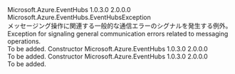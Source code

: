 <Type Name="EventHubsCommunicationException" FullName="Microsoft.Azure.EventHubs.EventHubsCommunicationException">
  <TypeSignature Language="C#" Value="public class EventHubsCommunicationException : Microsoft.Azure.EventHubs.EventHubsException" />
  <TypeSignature Language="ILAsm" Value=".class public auto ansi beforefieldinit EventHubsCommunicationException extends Microsoft.Azure.EventHubs.EventHubsException" />
  <TypeSignature Language="DocId" Value="T:Microsoft.Azure.EventHubs.EventHubsCommunicationException" />
  <TypeSignature Language="VB.NET" Value="Public Class EventHubsCommunicationException&#xA;Inherits EventHubsException" />
  <TypeSignature Language="F#" Value="type EventHubsCommunicationException = class&#xA;    inherit EventHubsException" />
  <AssemblyInfo>
    <AssemblyName>Microsoft.Azure.EventHubs</AssemblyName>
    <AssemblyVersion>1.0.3.0</AssemblyVersion>
    <AssemblyVersion>2.0.0.0</AssemblyVersion>
  </AssemblyInfo>
  <Base>
    <BaseTypeName>Microsoft.Azure.EventHubs.EventHubsException</BaseTypeName>
  </Base>
  <Interfaces />
  <Docs>
    <summary>
            <span data-ttu-id="c730e-101">メッセージング操作に関連する一般的な通信エラーのシグナルを発生する例外。</span><span class="sxs-lookup"><span data-stu-id="c730e-101">Exception for signaling general communication errors related to messaging operations.</span></span>
            </summary>
    <remarks>To be added.</remarks>
  </Docs>
  <Members>
    <Member MemberName=".ctor">
      <MemberSignature Language="C#" Value="protected internal EventHubsCommunicationException (string message);" />
      <MemberSignature Language="ILAsm" Value=".method familyorassemblyhidebysig specialname rtspecialname instance void .ctor(string message) cil managed" />
      <MemberSignature Language="DocId" Value="M:Microsoft.Azure.EventHubs.EventHubsCommunicationException.#ctor(System.String)" />
      <MemberSignature Language="VB.NET" Value="Protected Friend Sub New (message As String)" />
      <MemberSignature Language="F#" Value="new Microsoft.Azure.EventHubs.EventHubsCommunicationException : string -&gt; Microsoft.Azure.EventHubs.EventHubsCommunicationException" Usage="new Microsoft.Azure.EventHubs.EventHubsCommunicationException message" />
      <MemberType>Constructor</MemberType>
      <AssemblyInfo>
        <AssemblyName>Microsoft.Azure.EventHubs</AssemblyName>
        <AssemblyVersion>1.0.3.0</AssemblyVersion>
        <AssemblyVersion>2.0.0.0</AssemblyVersion>
      </AssemblyInfo>
      <Parameters>
        <Parameter Name="message" Type="System.String" />
      </Parameters>
      <Docs>
        <param name="message"></param>
        <summary />
        <remarks>To be added.</remarks>
      </Docs>
    </Member>
    <Member MemberName=".ctor">
      <MemberSignature Language="C#" Value="protected internal EventHubsCommunicationException (string message, Exception innerException);" />
      <MemberSignature Language="ILAsm" Value=".method familyorassemblyhidebysig specialname rtspecialname instance void .ctor(string message, class System.Exception innerException) cil managed" />
      <MemberSignature Language="DocId" Value="M:Microsoft.Azure.EventHubs.EventHubsCommunicationException.#ctor(System.String,System.Exception)" />
      <MemberSignature Language="VB.NET" Value="Protected Friend Sub New (message As String, innerException As Exception)" />
      <MemberSignature Language="F#" Value="new Microsoft.Azure.EventHubs.EventHubsCommunicationException : string * Exception -&gt; Microsoft.Azure.EventHubs.EventHubsCommunicationException" Usage="new Microsoft.Azure.EventHubs.EventHubsCommunicationException (message, innerException)" />
      <MemberType>Constructor</MemberType>
      <AssemblyInfo>
        <AssemblyName>Microsoft.Azure.EventHubs</AssemblyName>
        <AssemblyVersion>1.0.3.0</AssemblyVersion>
        <AssemblyVersion>2.0.0.0</AssemblyVersion>
      </AssemblyInfo>
      <Parameters>
        <Parameter Name="message" Type="System.String" />
        <Parameter Name="innerException" Type="System.Exception" />
      </Parameters>
      <Docs>
        <param name="message"></param>
        <param name="innerException"></param>
        <summary />
        <remarks>To be added.</remarks>
      </Docs>
    </Member>
  </Members>
</Type>